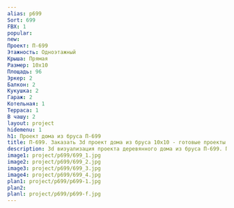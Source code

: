```yaml
---
alias: p699
Sort: 699
FBX: 1
popular: 
new: 
Проект: П-699
Этажность: Одноэтажный
Крыша: Прямая
Размер: 10х10
Площадь: 96
Эркер: 2
Балкон: 2
Кукушка: 2
Гараж: 2
Котельная: 1
Терраса: 1
В чашу: 2
layout: project
hidemenu: 1
h1: Проект дома из бруса П-699
title: П-699. Заказать 3d проект дома из бруса 10х10 - готовые проекты
description: 3d визуализация проекта деревянного дома из бруса П-699. Площадь 96 м2, размер 10х10. Вы можете внести любые изменения в проект.
image1: project/p699/699_1.jpg
image2: project/p699/699_2.jpg
image3: project/p699/699_3.jpg
image4: project/p699/699_4.jpg
plan1: project/p699/p699-1.jpg
plan2: 
planl: project/p699/p699-f.jpg
---
```

